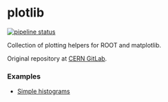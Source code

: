# plotlib

[![pipeline status](https://gitlab.cern.ch/mrieger/plotlib/badges/master/pipeline.svg)](https://gitlab.cern.ch/mrieger/plotlib/commits/master)

Collection of plotting helpers for ROOT and matplotlib.

Original repository at [CERN GitLab](https://gitlab.cern.ch/mrieger/plotlib).


### Examples

- [Simple histograms](./examples/simple_histograms.py)
